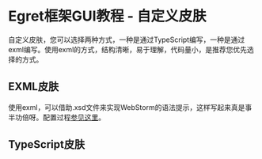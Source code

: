Egret框架GUI教程 - 自定义皮肤
===============

自定义皮肤，您可以选择两种方式，一种是通过TypeScript编写，一种是通过exml编写。使用exml的方式，结构清晰，易于理解，代码量小，是推荐您优先选择的方式。

EXML皮肤
---------------------

使用exml，可以借助.xsd文件来实现WebStorm的语法提示，这样写起来真是事半功倍呀。配置过程[参见这里](http://bbs.egret-labs.org/thread-155-1-1.html)。


TypeScript皮肤
---------------------